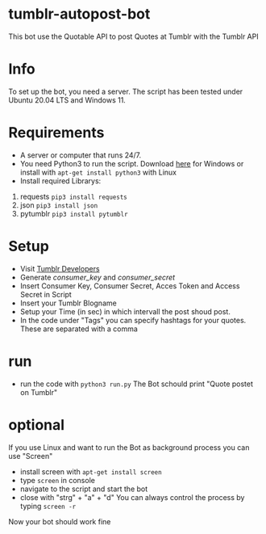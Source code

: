 # tumblr-autopost-bot
This bot use the Quotable API to post Quotes at Tumblr with the Tumblr API

# Info
To set up the bot, you need a server. The script has been tested under Ubuntu 20.04 LTS and Windows 11.

# Requirements
- A server or computer that runs 24/7.
- You need Python3 to run the script. Download [here](https://www.python.org/downloads/) for Windows or install with `apt-get install python3` with Linux
- Install required Librarys: 
1. requests `pip3 install requests`
2. json `pip3 install json`
3. pytumblr `pip3 install pytumblr`

# Setup
- Visit [Tumblr Developers](https://api.tumblr.com/console/calls/user/info)
- Generate _consumer_key_ and _consumer_secret_ 
- Insert Consumer Key, Consumer Secret, Acces Token and Access Secret in Script
- Insert your Tumblr Blogname
- Setup your Time (in sec) in which intervall the post shoud post.
- In the code under "Tags" you can specify hashtags for your quotes. These are separated with a comma

# run
- run the code with `python3 run.py`
The Bot schould print "Quote postet on Tumblr"

# optional
If you use Linux and want to run the Bot as background process you can use "Screen"
- install screen with `apt-get install screen`
- type `screen` in console
- navigate to the script and start the bot
- close with "strg" + "a" + "d"
You can always control the process by typing `screen -r`

Now your bot should work fine
